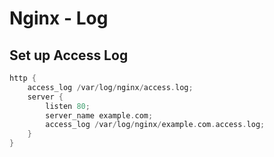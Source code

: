 # Nginx - Log

## Set up Access Log

```c
http {
    access_log /var/log/nginx/access.log;
    server {
        listen 80;
        server_name example.com;
        access_log /var/log/nginx/example.com.access.log;
    }
}
```

